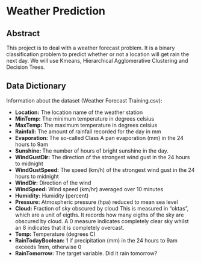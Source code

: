# Weather Prediction

## Abstract
This project is to deal with a weather forecast problem. It is a binary classification problem to predict whether or not a location will get rain the next day.  We will use Kmeans, Hierarchical Agglomerative Clustering and Decision Trees.

## Data Dictionary 
Information about the dataset (Weather Forecast Training.csv):
- <b>Location:</b> The location name of the weather station
- <b>MinTemp:</b> The minimum temperature in degrees celsius
- <b>MaxTemp:</b> The maximum temperature in degrees celsius
- <b>Rainfall:</b> The amount of rainfall recorded for the day in mm
- <b>Evaporation:</b> The so-called Class A pan evaporation (mm) in the 24 hours to 9am
- <b>Sunshine: </b>The number of hours of bright sunshine in the day.
- <b>WindGustDir:</b> The direction of the strongest wind gust in the 24 hours to midnight
- <b>WindGustSpeed:</b> The speed (km/h) of the strongest wind gust in the 24 hours to midnight
- <b>WindDir:</b> Direction of the wind
- <b>WindSpeed:</b> Wind speed (km/hr) averaged over 10 minutes
- <b>Humidity:</b> Humidity (percent)
- <b>Pressure:</b> Atmospheric pressure (hpa) reduced to mean sea level
- <b>Cloud:</b> Fraction of sky obscured by cloud This is measured in “oktas”, which are a unit of eigths. It records how many eigths of the sky are obscured by cloud. A 0 measure indicates completely clear sky whilst an 8 indicates that it is completely overcast.
- <b>Temp:</b> Temperature (degrees C)
- <b>RainTodayBoolean:</b> 1 if precipitation (mm) in the 24 hours to 9am exceeds 1mm, otherwise 0
- <b>RainTomorrow:</b> The target variable. Did it rain tomorrow?
